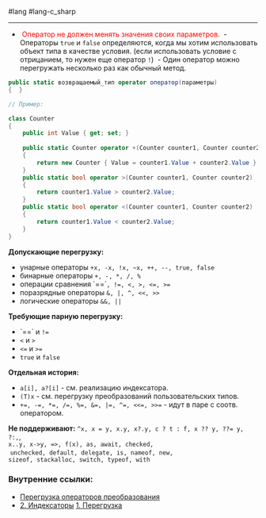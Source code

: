 #lang #lang-c_sharp 

---
- <font color="#ff0000"> Оператор не должен менять значения своих параметров.</font>
 - Операторы `true` и `false` определяются, когда мы хотим использовать объект типа в качестве условия. (если использовать условие с отрицанием, то нужен еще оператор `!`)
 - Один оператор можно перегружать несколько раз как обычный метод.
 
```csharp
public static возвращаемый_тип operator оператор(параметры)
{  }
```

```csharp
// Пример:

class Counter
{
    public int Value { get; set; }
         
    public static Counter operator +(Counter counter1, Counter counter2)
    {
        return new Counter { Value = counter1.Value + counter2.Value };
    }
    public static bool operator >(Counter counter1, Counter counter2)
    {
        return counter1.Value > counter2.Value;
    }
    public static bool operator <(Counter counter1, Counter counter2)
    {
        return counter1.Value < counter2.Value;
    }
}

```


**Допускающие перегрузку:**
- унарные операторы `+x, -x, !x, ~x, ++, --, true, false`
- бинарные операторы `+, -, *, /, %`
- операции сравнения \`\==\``, !=, <, >, <=, >=`
- поразрядные операторы `&, |, ^, <<, >>`
- логические операторы `&&, ||`

**Требующие парную перегрузку:**
- \`\==\` и `!=`
- `<` и `>`
- `<=` и `>=`
- `true` и `false`

**Отдельная история:**
- `a[i], a?[i]` - см. реализацию индексатора.
- `(T)x` - см. перегрузку преобразований пользовательских типов. 
- `+=, -=, *=, /=, %=, &=, |=, ^=, <<=, >>=` - идут в паре с соотв. оператором.

**Не поддерживают:**
`^x, x = y, x.y, x?.y, c ? t : f, x ?? y, ??= y, ?:,`, <br> `x..y, x->y, =>, f(x), as, await, checked,`<br> `unchecked, default, delegate, is, nameof, new,` <br> `sizeof, stackalloc, switch, typeof, with`

### Внутренние ссылки:
- [Перегрузка операторов преобразования](1.%20Lang/C-sharp/0.%20Введение/1.%20Типы%20данных/Преобразования%20типов/Перегрузка%20операторов%20преобразования.md)
- [2. Индексаторы](1.%20Lang/C-sharp/0.%20Введение/2.%20Классовые%20механизмы/2.%20Индексаторы.md)
[1. Перегрузка](1.%20Lang/C-sharp/0.%20Введение/2.%20Классовые%20механизмы/Перегрузки/1.%20Перегрузка.md)
